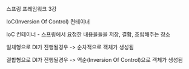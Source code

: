 스프링 프레임워크 3강

IoC(Inversion Of Control) 컨테이너

IoC 컨테이너
    - 스프링에서 요청한 내용을들을 저장, 결합, 조립해주는 장소

일체형으로 DI가 진행될경우 -> 순차적으로 객체가 생성됨

결합형으로 DI가 진행될경우 
    -> 역순(Inversion Of Control)으로 객체가 생성됨